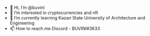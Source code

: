 - 👋 Hi, I’m @buvini
- 👀 I’m interested in cryptocurrencies and nft
- 🌱 I’m currently learning Kazan State University of Architecture and Engineering
- 📫 How to reach me Discord - BUVINI#3633

<!---
buvini/buvini is a ✨ special ✨ repository because its `README.md` (this file) appears on your GitHub profile.
You can click the Preview link to take a look at your changes.
--->
